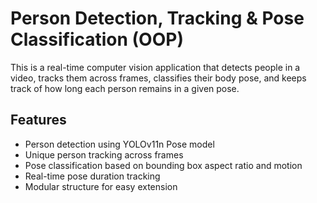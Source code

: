 # Person Detection, Tracking & Pose Classification (OOP)

This is a real-time computer vision application that detects people in a video, tracks them across frames, classifies their body pose, and keeps track of how long each person remains in a given pose.

## Features

- Person detection using YOLOv11n Pose model
- Unique person tracking across frames
- Pose classification based on bounding box aspect ratio and motion
- Real-time pose duration tracking
- Modular structure for easy extension

  
